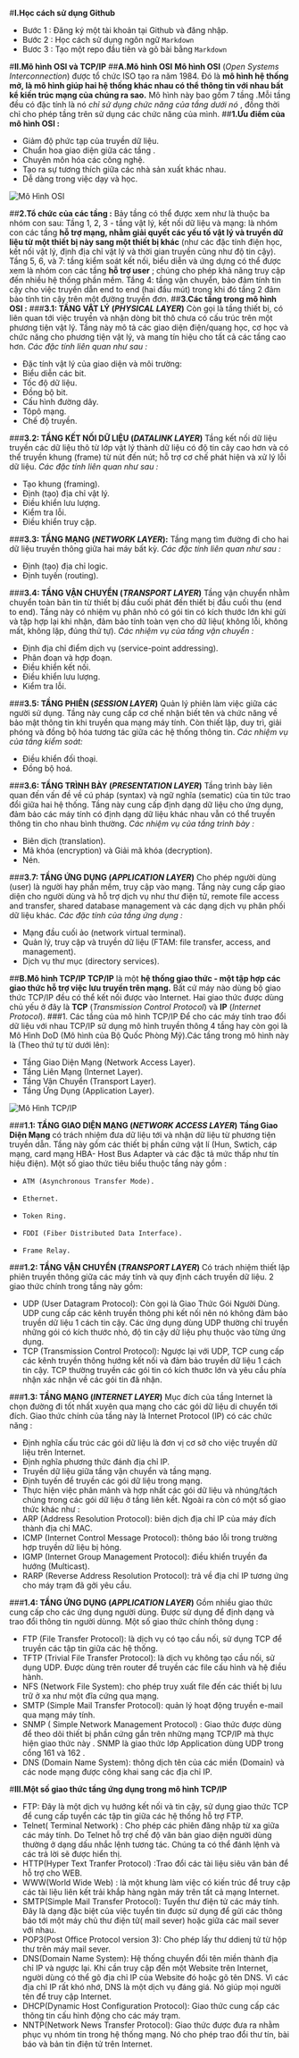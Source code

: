 
#**I.Học cách sử dụng Github**
* Bước 1 : Đăng ký một tài khoản tại Github và đăng nhập.
* Bước 2 : Học cách sử dụng ngôn ngữ `Markdown`
* Bươc 3 : Tạo một repo đầu tiên và gõ bài bằng `Markdown`

#**II.Mô hình OSI và TCP/IP**
##**A.Mô hình OSI**
**Mô hình OSI** (*Open Systems Interconnection*) được tổ chức ISO tạo ra năm 1984. Đó là **mô hình hệ thống mở, là mô hình giúp hai hệ thống khác nhau có thể thông tin với nhau bất kể kiến trúc mạng của chúng ra sao.** Mô hình này bao gồm 7 tầng .Mỗi tầng đều có đặc tính là nó *chỉ sử dụng chức năng của tầng dưới nó* , đồng thời chỉ cho phép tầng trên sử dụng các chức năng của mình.
##**1.Ưu điểm của mô hình OSI :**
* Giảm độ phức tạp của truyền dữ liệu.
* Chuẩn hoa giao diện giữa các tầng .
* Chuyên môn hóa các công nghệ.
* Tạo ra sự tương thích giữa các nhà sản xuất khác nhau.
* Dễ dàng trong việc dạy và học.

![Mô Hình OSI](http://1.bp.blogspot.com/-dEPOLAvxsek/UzQcvDS44KI/AAAAAAAAACw/c_Fxrkuul7k/s1600/Osi-model-jb.png)

##**2.Tổ chức của các tầng :**
Bảy tầng có thể được xem như là thuộc ba nhóm con sau: Tầng 1, 2, 3 - tầng vật lý, kết nối dữ liệu và mạng: là nhóm con các tầng **hỗ trợ mạng, nhằm giải quyết các yếu tố vật lý và truyền dữ liệu từ một thiết bị này sang một thiết bị khác** (như các đặc tính điện học, kết nối vật lý, định địa chỉ vật lý và thời gian truyền cũng như độ tin cậy). Tầng 5, 6, và 7: tầng kiểm soát kết nối, biểu diễn và ứng dựng có thể được xem là nhóm con các tầng **hỗ trợ user** ; chúng cho phép khả năng truy cập đến nhiều hệ thống phần mềm. Tầng  4: tầng vận chuyển, bảo đảm tính tin cậy cho việc truyền dẫn end to end (hai đầu mút) trong khi đó tầng 2 đảm bảo tính tin cậy trên một đường truyền đơn.
##**3.Các tầng trong mô hình OSI :**
###**3.1: TẦNG VẬT LÝ (*PHYSICAL LAYER*)**
Còn gọi là tầng thiết bị, có liên quan tới việc truyền và nhận dòng bit thô chưa có cấu trúc trên một phương tiện vật lý. Tầng này mô tả các giao diện điện/quang học, cơ học và chức năng cho phương tiện vật lý, và mang tín hiệu cho tất cả các tầng cao hơn.
   *Các đặc tính liên quan như sau :*
- Đặc tính vật lý của giao diện và môi trường: 
- Biểu diễn các bit.
- Tốc độ dữ liệu.
- Đồng bộ  bit.
- Cấu hình đường dây.
- Tôpô mạng.
- Chế độ truyền.
 
###**3.2: TẦNG KẾT NỐI DỮ LIỆU (*DATALINK LAYER*)**
Tầng kết nối dữ liệu truyền các dữ liệu thô từ lớp vật lý thành dữ liệu có độ tin cây cao hơn và có thể truyền khung (frame) từ nút đến nút; hỗ trợ cơ chế phát hiện và xử lý lỗi dữ liệu. 
   *Các đặc tính liên quan như sau :*
- Tạo khung (framing). 
-	Định (tạo) địa chỉ vật lý.
-	Điều khiển lưu lượng.
-	Kiểm tra lỗi.
-	Điều khiển truy cập.

###**3.3: TẦNG MẠNG (*NETWORK LAYER*):**
Tầng mạng tìm đường đi cho hai dữ liệu truyền thông giữa hai máy bất kỳ. 
   *Các đặc tính liên quan như sau :*
-	Định (tạo) địa chỉ logic.
-	Định tuyến (routing).

###**3.4: TẦNG VẬN CHUYỂN (*TRANSPORT LAYER*)**
Tầng vận chuyển nhằm chuyển toàn bản tin từ thiết bị đầu cuối phát đến thiết bị đầu cuối thu (end to end). Tầng này có nhiệm vụ phân nhỏ có gói tin có kích thước lớn khi gửi và tập hợp lại khi nhận, đảm bảo tính toàn vẹn cho dữ liệu( không lỗi, không mất, không lặp, đúng thứ tự). 
   *Các nhiệm vụ của tầng vận chuyển :*
-    Định địa chỉ điểm dịch vụ (service-point addressing).
-    Phân đoạn và hợp đoạn.
-	Điều khiển kết nối. 
-	Điều khiển lưu lượng.
-	Kiểm tra lỗi.

###**3.5: TẦNG PHIÊN (*SESSION LAYER*)**
Quản lý phiên làm việc giữa các người sử dụng. Tầng này cung cấp cơ chế nhận biết tên và chức năng về bảo mật thông tin khi truyền qua mạng máy tính. Còn thiết lập, duy trì, giải phóng và đồng bộ hóa tương tác giữa các hệ thống thông tin.
   *Các nhiệm vụ của tầng kiểm soát:*
-	Điều khiển đối thoại.
-	Đồng bộ hoá.

###**3.6: TẦNG TRÌNH BÀY (*PRESENTATION LAYER*)**
Tầng trình bày liên quan đến vấn đề về cú pháp (syntax) và ngữ nghĩa (sematic) của tin tức trao đổi giữa hai hệ thống. Tầng này cung cấp định dạng dữ liệu cho ứng dụng, đảm bảo các máy tính có định dạng dữ liệu khác nhau vẫn có thể truyền thông tin cho nhau bình thường.
   *Các nhiệm vụ của tầng trình bày :*
-	Biên dịch (translation).
-    Mã khóa (encryption) và Giải mã khóa (decryption). 
-	Nén.

###**3.7: TẦNG ỨNG DỤNG (*APPLICATION LAYER*)**
Cho phép người dùng (user) là người hay phần mềm, truy cập vào mạng. Tầng này cung cấp giao diện cho người dùng và hỗ trợ dịch vụ như thư điện tử, remote file access and transfer, shared database management và các dạng dịch vụ phân phối dữ liệu khác.
   *Các đặc tính của tầng ứng dụng :*
-	Mạng đầu cuối ảo (network virtual terminal).
-	Quản lý, truy cập và truyền dữ liệu (FTAM: file transfer, access, and management).
-    Dịch vụ thư mục (directory services).

##**B.Mô hình TCP/IP**
**TCP/IP** là một **hệ thống giao thức - một tập hợp các giao thức hỗ trợ việc lưu truyền trên mạng.** Bất cứ máy nào dùng bộ giao thức TCP/IP đều có thể kết nối được vào Internet. Hai giao thức được dùng chủ yếu ở đây là **TCP** (*Transmission Control Protocol*) và **IP** (*Internet Protocol*). 
###1. Các tầng của mô hình TCP/IP
Để cho các máy tính trao đổi dữ liệu với nhau TCP/IP sử dụng mô hình truyền thông 4 tầng hay còn gọi là Mô Hình DoD (Mô hình của Bộ Quốc Phòng Mỹ).Các tầng trong mô hình này là (Theo thứ tự từ dưới lên):
-    Tầng Giao Diện Mạng (Network Access Layer).
-    Tầng Liên Mạng (Internet Layer).
-    Tầng Vận Chuyển (Transport Layer).
-    Tầng Ứng Dụng (Application Layer).

![Mô Hình TCP/IP](http://lh4.googleusercontent.com/-jH4TzAOcspU/UzQeMUZ1JlI/AAAAAAAAADA/cWNGZjCtkI4/s1600/TCP-IP-Model.png)

###**1.1: TẦNG GIAO DIỆN MẠNG (*NETWORK ACCESS LAYER*)**
**Tầng Giao Diện Mạng** có trách nhiệm đưa dữ liệu tới và nhận dữ liệu từ phương tiện truyền dẫn. Tầng này gồm các thiết bị phần cứng vật lí (Hun, Swtich, cáp mạng, card mạng HBA- Host Bus Adapter và các đặc tả mức thấp như tín hiệu điện). Một số giao thức tiêu biểu thuộc tầng này gồm :
-     ATM (Asynchronous Transfer Mode).
-     Ethernet.
-     Token Ring.
-     FDDI (Fiber Distributed Data Interface).
-     Frame Relay.

###**1.2: TẦNG VẬN CHUYỂN (*TRANSPORT LAYER*)**
Có trách nhiệm thiết lập phiên truyền thông giữa các máy tính và quy định cách truyền dữ liệu. 2 giao thức chính trong tầng này       gồm:
-    UDP (User Datagram Protocol): Còn gọi là Giao Thức Gói Người Dùng. UDP cung cấp các kênh truyền thông phi kết nối nên nó không  đảm bảo truyền dữ liệu 1 cách tin cậy. Các ứng dụng dùng UDP thường chỉ truyền những gói có kích thước nhỏ, độ tin cậy dữ liệu        phụ thuộc vào từng ứng dụng.
-    TCP (Transmission Control Protocol): Ngược lại với UDP, TCP cung cấp các kênh truyền thông hướng kết nối và đảm bảo truyền dữ liệu 1 cách tin cậy. TCP thường truyền các gói tin có kích thước lớn và yêu cầu phía nhận xác nhận về các gói tin đã nhận.

###**1.3: TẦNG MẠNG (*INTERNET LAYER*)**
Mục đích của tầng Internet là chọn đường đi tốt nhất xuyên qua mạng cho các gói dữ liệu di chuyển tới đích.
Giao thức chính của tầng này là Internet Protocol (IP) có các chức năng :
-	Định nghĩa cấu trúc các gói dữ liệu là đơn vị cơ sở cho việc truyền dữ liệu trên Internet.
-	Định nghĩa phương thức đánh địa chỉ IP.
-	Truyền dữ liệu giữa tầng vận chuyển và tầng mạng.
-	Định tuyến để truyền các gói dữ liệu trong mạng.
-	Thực hiện việc phân mảnh và hợp nhất các gói dữ liệu và nhúng/tách chúng trong các gói dữ liệu ở tầng liên kết.
     Ngoài ra còn có một số giao thức khác như : 
-    ARP (Address Resolution Protocol): biên dịch địa chỉ IP của máy đích thành địa chỉ MAC.
-    ICMP (Internet Control Message Protocol): thông báo lỗi trong trường hợp truyền dữ liệu bị hỏng.
-    IGMP (Internet Group Management Protocol): điều khiển truyền đa hướng (Multicast).
- 	 RARP (Reverse Address Resolution Protocol): trả về địa chỉ IP tương ứng cho máy trạm đã gởi yêu cầu.

###**1.4: TẦNG ỨNG DỤNG (*APPLICATION LAYER*)**
Gồm nhiều giao thức cung cấp cho các ứng dụng người dùng. Được sử dụng để định dạng và trao đổi thông tin người dùnng. Một số giao thức chính thông dụng :
-	FTP (File Transfer Protocol): là dịch vụ có tạo cầu nối, sử dụng TCP để truyền các tập tin giữa các hệ thống.
-	TFTP (Trivial File Transfer Protocol): là dịch vụ không tạo cầu nối, sử dụng UDP. Được dùng trên router để truyền các file cấu  hình và hệ điều hành.
-	NFS (Network File System): cho phép truy xuất file đến các thiết bị lưu trữ ở xa như một đĩa cứng qua mạng.
-	SMTP (Simple Mail Transfer Protocol): quản lý hoạt động truyền e-mail qua mạng máy tính.
-	SNMP ( Simple Network Management Protocol) : Giao thức được dùng để theo dõi thiết bị phần cứng gắn trên những mạng TCP/IP mà    thực hiện giao thức này . SNMP là giao thức lớp Application dùng UDP trong cổng 161 và 162 .
-	DNS (Domain Name System): thông dịch tên của các miền (Domain) và các node mạng được công khai sang các địa chỉ IP.

#**III.Một số giao thức tầng ứng dụng trong mô hình TCP/IP**
-   FTP: Đây là một dịch vụ hướng kết nối và tin cậy, sử dụng giao thức TCP để cung cấp tuyển các tập tin giữa các hệ thống hỗ trợ FTP.
-   Telnet( Terminal Network) : Cho phép các phiên đăng nhập từ xa giữa các máy tính. Do Telnet hỗ trợ chế độ văn bản giao diện người dùng thường ở dạng dấu nhắc lệnh tương tác. Chúng ta có thể đánh lệnh và các trả lời sẽ được hiển thị.
-   HTTP(Hyper Text Tranfer Protocol) :Trao đổi các tài liệu siêu văn bản để hỗ trợ cho WEB.
-   WWW(World Wide Web) : là một khung làm việc có kiến trúc để truy cập các tài liệu liên kết trải khắp hàng ngàn máy trên tất cả mạng Internet.
-   SMTP(Simple Mail Transfer Protocol): Tuyển thư điện tử các máy tính. Đây là dạng đặc biệt của việc tuyển tin được sử dụng để gửi các thông báo tới một máy chủ thư điện tử( mail sever) hoặc giữa các mail sever với nhau.
-   POP3(Post Office Protocol version 3): Cho phép lấy thư ddienj tử từ hộp thư trên máy mail sever.
-   DNS(Domain Name System): Hệ thống chuyển đổi tên miền thành địa chỉ IP và ngược lại. Khi cần truy cập đến một Website trên Internet, người dùng có thể gõ địa chỉ IP của Website đó hoặc gõ tên DNS. Vì các địa chỉ IP rất khó nhớ, DNS là một dịch vụ đáng giá. Nó giúp mọi người tên để truy cập Internet.
-   DHCP(Dynamic Host Configuration Protocol): Giao thức cung cấp các thông tin cấu hình động cho các máy trạm. 
-   NNTP(Network News Transfer Protocol): Giao thức được đưa ra nhằm phục vụ nhóm tin trong hệ thống mạng. Nó cho phép trao đổi thư tín, bài báo và bản tin điện tử trên Internet.











     














